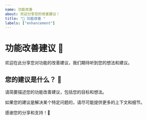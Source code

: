 ```yaml
---
name: 功能改善
about: 欢迎分享您的改善建议！
title: "🚀 功能改善 "
labels: ["enhancement"]
---
```


# 功能改善建议 🚀

欢迎在此分享您对功能的改善建议，我们期待听到您的想法和建议。

## 您的建议是什么？ 🤔

请简要描述您的功能改善建议，包括您的目标和想法。

如果您的建议是解决某个特定问题的，请尽可能提供更多的上下文和细节。


感谢您的分享和支持！🙏
